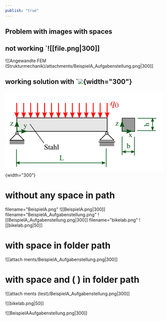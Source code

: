 ```yaml
---
publish: "true"
---
```


## Problem with images with spaces

## not working `![[file.png|300]]

![[Angewandte FEM (Strukturmechanik)/attachments/BeispielA_Aufgabenstellung.png|300]]

## working solution with `![](<file.png>){width="300"}

![Image title](<Angewandte FEM (Strukturmechanik)/attachments/BeispielA_Aufgabenstellung.png>){width="300"}

# without any space in path
filename="BeispielA.png"
![[BeispielA.png|300]]
filename="BeispielA_Aufgabenstellung.png"
![[BeispielA_Aufgabenstellung.png|300]]
filename="bikelab.png"
![[bikelab.png|50]]
# with space in folder path

![[attach ments/BeispielA_Aufgabenstellung.png|300]]

# with space and ( ) in folder path

![[attach ments (test)/BeispielA_Aufgabenstellung.png|300]]

![[bikelab.png|50]]

![[BeispielAAufgabenstellung.png|300]]